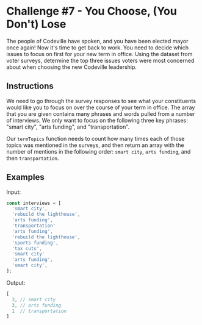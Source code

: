 # Challenge #7 - You Choose, (You Don't) Lose

The people of Codeville have spoken, and you have been elected mayor once again! Now it's time to get back to work. You need to decide which issues to focus on first for your new term in office. Using the dataset from voter surveys, determine the top three issues voters were most concerned about when choosing the new Codeville leadership.

## Instructions

We need to go through the survey responses to see what your constituents would like you to focus on over the course of your term in office. The array that you are given contains many phrases and words pulled from a number of interviews. We only want to focus on the following three key phrases: "smart city", "arts funding", and "transportation".

Our `termTopics` function needs to count how many times each of those topics was mentioned in the surveys, and then return an array with the number of mentions in the following order: `smart city`, `arts funding`, and then `transportation`.

## Examples

Input:

```javascript
const interviews = [
  'smart city',
  'rebuild the lighthouse',
  'arts funding',
  'transportation'
  'arts funding',
  'rebuild the lighthouse',
  'sports funding',
  'tax cuts',
  'smart city'
  'arts funding',
  'smart city',
];
```
    
Output:

```javascript
[
  3, // smart city
  3, // arts funding
  1  // transportation
]
```
